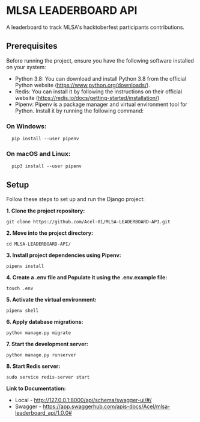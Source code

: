 # MLSA LEADERBOARD API

A leaderboard to track MLSA's hacktoberfest participants contributions.

## Prerequisites

Before running the project, ensure you have the following software installed on your system:

- Python 3.8: You can download and install Python 3.8 from the official Python website (https://www.python.org/downloads/).
- Redis: You can install it by following the instructions on their official website (https://redis.io/docs/getting-started/installation/)
- Pipenv: Pipenv is a package manager and virtual environment tool for Python. Install it by running the following command:

### On Windows:


      pip install --user pipenv

### On macOS and Linux:


      pip3 install --user pipenv

## Setup

Follow these steps to set up and run the Django project:


**1. Clone the project repository:**

    git clone https://github.com/Acel-01/MLSA-LEADERBOARD-API.git


**2. Move into the project directory:**

    cd MLSA-LEADERBOARD-API/


**3. Install project dependencies using Pipenv:**

    pipenv install

**4. Create a .env file and Populate it using the .env.example file:**

    touch .env

**5. Activate the virtual environment:**

    pipenv shell


**6. Apply database migrations:**

    python manage.py migrate


**7. Start the development server:**

    python manage.py runserver

**8. Start Redis server:**

    sudo service redis-server start

**Link to Documentation:**

- Local - http://127.0.0.1:8000/api/schema/swagger-ui/#/
- Swagger - https://app.swaggerhub.com/apis-docs/Acel/mlsa-leaderboard_api/1.0.0#
